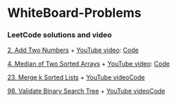 # WhiteBoard-Problems

### LeetCode solutions and video
[2. Add Two Numbers](https://leetcode.com/problems/add-two-numbers/) + [YouTube video](https://youtu.be/Znl7aJOiCR0): [Code](https://github.com/Morazajuan/WhiteBoard-Problems/blob/master/addTwoNumsFromLinkedList.java)

[4. Median of Two Sorted Arrays](https://leetcode.com/problems/median-of-two-sorted-arrays/) + [YouTube video](https://youtu.be/WL24V40vS-Q): [Code](https://github.com/Morazajuan/WhiteBoard-Problems/blob/master/medianOfSortedList.java)

[23. Merge k Sorted Lists](https://leetcode.com/problems/merge-k-sorted-lists/) + [YouTube video](https://youtu.be/JslcONajyd8)[Code](https://github.com/Morazajuan/WhiteBoard-Problems/blob/master/mergeKListsV2.java)

[98. Validate Binary Search Tree](https://leetcode.com/problems/validate-binary-search-tree/) + [YouTube video](https://youtu.be/2OQsgTu6TWg)[Code](https://github.com/Morazajuan/WhiteBoard-Problems/blob/master/validBST.java)

